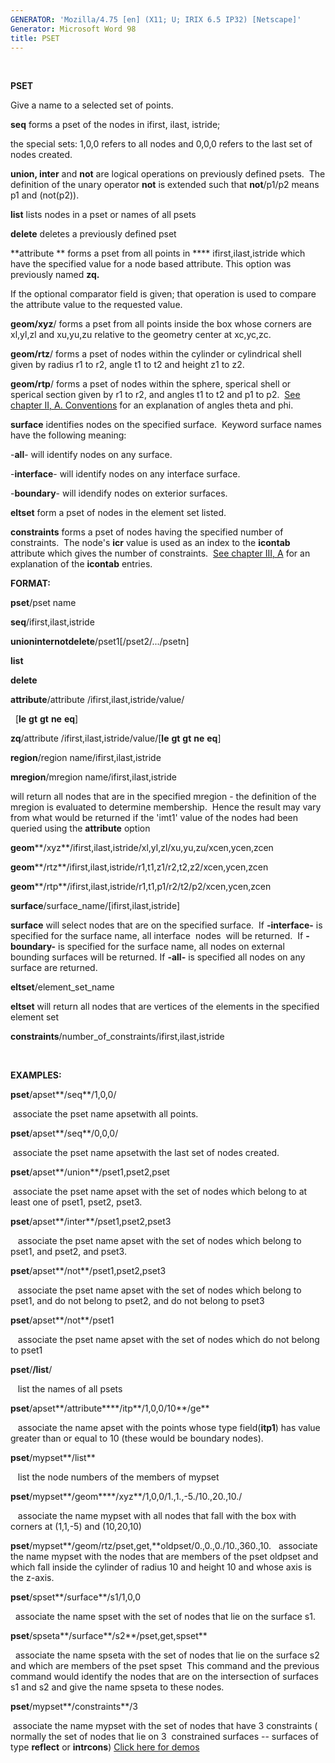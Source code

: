 ```yaml
---
GENERATOR: 'Mozilla/4.75 [en] (X11; U; IRIX 6.5 IP32) [Netscape]'
Generator: Microsoft Word 98
title: PSET
---
```


 

 **PSET**

  Give a name to a selected set of points.

  **seq** forms a pset of the nodes in ifirst, ilast, istride;

  the special sets: 1,0,0 refers to all nodes and 0,0,0 refers to the
  last set of nodes created.

  **union, inter** and **not** are logical operations on previously
  defined psets.  The definition of the unary operator **not** is
  extended such that **not**/p1/p2 means p1 and (not(p2)).

  **list** lists nodes in a pset or names of all psets

  **delete** deletes a previously defined pset

  **attribute ** forms a pset from all points in ****
  ifirst,ilast,istride which have the specified value for a node based
  attribute. This option was previously named **zq.**

  If the optional comparator field is given; that operation is used to
  compare the attribute value to the requested value.

  **geom/xyz**/ forms a pset from all points inside the box whose
  corners are xl,yl,zl and xu,yu,zu relative to the geometry center at
  xc,yc,zc.

  **geom/rtz**/ forms a pset of nodes within the cylinder or
  cylindrical shell given by radius r1 to r2, angle t1 to t2 and
  height z1 to z2.

  **geom/rtp**/ forms a pset of nodes within the sphere, sperical
  shell or sperical section given by r1 to r2, and angles t1 to t2 and
  p1 to p2.  [See chapter II, A. Conventions](conventions.md) for an
  explanation of angles theta and phi.

  **surface** identifies nodes on the specified surface.  Keyword
  surface names have the following meaning:
 
   -**all**- will identify nodes on any surface.

   -**interface**- will identify nodes on any interface surface.

   -**boundary**- will idendify nodes on exterior surfaces.

**eltset** form a pset of nodes in the element set listed.

**constraints** forms a pset of nodes having the specified number of
constraints.  The node's **icr** value is used as an index to the
**icontab** attribute which gives the number of constraints.  [See
chapter III, A](meshobject.md) for an explanation of the **icontab**
entries.

**FORMAT:**

**pset**/pset name

**seq**/ifirst,ilast,istride

**unioninternotdelete**/pset1[/pset2/.../psetn]

**list**

**delete**

**attribute**/attribute /ifirst,ilast,istride/value/

  [**le** **gt** **gt** **ne** **eq**]

**zq**/attribute /ifirst,ilast,istride/value/[**le** **gt** **gt**
**ne** **eq**]

**region**/region name/ifirst,ilast,istride

**mregion**/mregion name/ifirst,ilast,istride

will return all nodes that are in the specified mregion - the definition
of the mregion is evaluated to determine membership.  Hence the result
may vary from what would be returned if the 'imt1' value of the nodes
had been queried using the **attribute** option

**geom****/xyz**/ifirst,ilast,istride/xl,yl,zl/xu,yu,zu/xcen,ycen,zcen

**geom****/rtz**/ifirst,ilast,istride/r1,t1,z1/r2,t2,z2/xcen,ycen,zcen

**geom****/rtp**/ifirst,ilast,istride/r1,t1,p1/r2/t2/p2/xcen,ycen,zcen

**surface**/surface\_name/[ifirst,ilast,istride]

**surface** will select nodes that are on the specified surface.  If
**-interface-** is specified for the surface name, all interface  nodes 
will be returned.  If **-boundary-** is specified for the surface name,
all nodes on external bounding surfaces will be returned. If **-all-**
is specified all nodes on any surface are returned.

**eltset**/element\_set\_name

**eltset** will return all nodes that are vertices of the elements in
the specified element set

**constraints**/number\_of\_constraints/ifirst,ilast,istride

 

**EXAMPLES:**

**pset**/apset**/seq**/1,0,0/

 associate the pset name apsetwith all points.

**pset**/apset**/seq**/0,0,0/

 associate the pset name apsetwith the last set of nodes created.

**pset**/apset**/union**/pset1,pset2,pset

 associate the pset name apset with the set of nodes which belong to at
least one of pset1, pset2, pset3.

**pset**/apset**/inter**/pset1,pset2,pset3

   associate the pset name apset with the set of nodes which belong to
pset1, and pset2, and pset3.

**pset**/apset**/not**/pset1,pset2,pset3

   associate the pset name apset with the set of nodes which belong to
pset1, and do not belong to pset2, and do not belong to pset3

**pset**/apset**/not**/pset1

   associate the pset name apset with the set of nodes which do not
belong to pset1

**pset**/**/list**/

   list the names of all psets

**pset**/apset**/attribute****/itp**/1,0,0/10**/ge**

   associate the name apset with the points whose type field(**itp1**)
has value greater than or equal to 10 (these would be boundary nodes).

**pset**/mypset**/list**

   list the node numbers of the members of mypset

**pset**/mypset**/geom****/xyz**/1,0,0/1.,1.,-5./10.,20.,10./

   associate the name mypset with all nodes that fall with the box with
corners at (1,1,-5) and (10,20,10)

**pset**/mypset**/geom/rtz/pset,get,**oldpset/0.,0.,0./10.,360.,10.  
associate the name mypset with the nodes that are members of the pset
oldpset and which fall inside the cylinder of radius 10 and height 10
and whose axis is the z-axis.

**pset**/spset**/surface**/s1/1,0,0

  associate the name spset with the set of nodes that lie on the surface
s1.

**pset**/spseta**/surface**/s2**/pset,get,spset**

  associate the name spseta with the set of nodes that lie on the
surface s2 and which are members of the pset spset  This command and the
previous command would identify the nodes that are on the intersection
of surfaces s1 and s2 and give the name spseta to these nodes.

**pset**/mypset**/constraints**/3

 associate the name mypset with the set of nodes that have 3 constraints
( normally the set of nodes that lie on 3  constrained surfaces --
surfaces of type **reflect** or **intrcons**)
[Click here for demos](../docs/demos/pset/md/main_pset.md)
